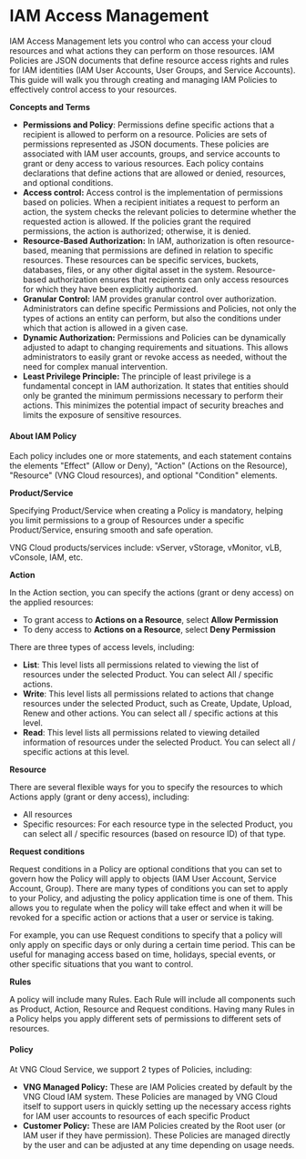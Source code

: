# IAM Access Management

IAM Access Management lets you control who can access your cloud resources and what actions they can perform on those resources. IAM Policies are JSON documents that define resource access rights and rules for IAM identities (IAM User Accounts, User Groups, and Service Accounts). This guide will walk you through creating and managing IAM Policies to effectively control access to your resources.

**Concepts and Terms**&#x20;

* **Permissions and Policy**: Permissions define specific actions that a recipient is allowed to perform on a resource. Policies are sets of permissions represented as JSON documents. These policies are associated with IAM user accounts, groups, and service accounts to grant or deny access to various resources. Each policy contains declarations that define actions that are allowed or denied, resources, and optional conditions.&#x20;
* **Access control:** Access control is the implementation of permissions based on policies. When a recipient initiates a request to perform an action, the system checks the relevant policies to determine whether the requested action is allowed. If the policies grant the required permissions, the action is authorized; otherwise, it is denied.&#x20;
* **Resource-Based Authorization:** In IAM, authorization is often resource-based, meaning that permissions are defined in relation to specific resources. These resources can be specific services, buckets, databases, files, or any other digital asset in the system. Resource-based authorization ensures that recipients can only access resources for which they have been explicitly authorized.
* **Granular Control:** IAM provides granular control over authorization. Administrators can define specific Permissions and Policies, not only the types of actions an entity can perform, but also the conditions under which that action is allowed in a given case.&#x20;
* **Dynamic Authorization:** Permissions and Policies can be dynamically adjusted to adapt to changing requirements and situations. This allows administrators to easily grant or revoke access as needed, without the need for complex manual intervention.&#x20;
* **Least Privilege Principle:** The principle of least privilege is a fundamental concept in IAM authorization. It states that entities should only be granted the minimum permissions necessary to perform their actions. This minimizes the potential impact of security breaches and limits the exposure of sensitive resources.

#### About IAM Policy <a href="#iamaccessmanagement-hieuveiampolicy" id="iamaccessmanagement-hieuveiampolicy"></a>

Each policy includes one or more statements, and each statement contains the elements "Effect" (Allow or Deny), "Action" (Actions on the Resource), "Resource" (VNG Cloud resources), and optional "Condition" elements.

**Product/Service**

Specifying Product/Service when creating a Policy is mandatory, helping you limit permissions to a group of Resources under a specific Product/Service, ensuring smooth and safe operation.

VNG Cloud products/services include: vServer, vStorage, vMonitor, vLB, vConsole, IAM, etc.

**Action**

In the Action section, you can specify the actions (grant or deny access) on the applied resources:

* To grant access to **Actions on a Resource**, select **Allow Permission**&#x20;
* To deny access to **Actions on a Resource**, select **Deny Permission**

There are three types of access levels, including:&#x20;

* **List**: This level lists all permissions related to viewing the list of resources under the selected Product. You can select All / specific actions.&#x20;
* **Write**: This level lists all permissions related to actions that change resources under the selected Product, such as Create, Update, Upload, Renew and other actions. You can select all / specific actions at this level.&#x20;
* **Read**: This level lists all permissions related to viewing detailed information of resources under the selected Product. You can select all / specific actions at this level.

**Resource**

There are several flexible ways for you to specify the resources to which Actions apply (grant or deny access), including:&#x20;

* All resources
* Specific resources: For each resource type in the selected Product, you can select all / specific resources (based on resource ID) of that type.

**Request conditions**

Request conditions in a Policy are optional conditions that you can set to govern how the Policy will apply to objects (IAM User Account, Service Account, Group). There are many types of conditions you can set to apply to your Policy, and adjusting the policy application time is one of them. This allows you to regulate when the policy will take effect and when it will be revoked for a specific action or actions that a user or service is taking.&#x20;

For example, you can use Request conditions to specify that a policy will only apply on specific days or only during a certain time period. This can be useful for managing access based on time, holidays, special events, or other specific situations that you want to control.

**Rules**

A policy will include many Rules. Each Rule will include all components such as Product, Action, Resource and Request conditions. Having many Rules in a Policy helps you apply different sets of permissions to different sets of resources.

#### Policy <a href="#iamaccessmanagement-phanloaichinhsach-policy" id="iamaccessmanagement-phanloaichinhsach-policy"></a>

At VNG Cloud Service, we support 2 types of Policies, including:

* **VNG Managed Policy:** These are IAM Policies created by default by the VNG Cloud IAM system. These Policies are managed by VNG Cloud itself to support users in quickly setting up the necessary access rights for IAM user accounts to resources of each specific Product&#x20;
* **Customer Policy:** These are IAM Policies created by the Root user (or IAM user if they have permission). These Policies are managed directly by the user and can be adjusted at any time depending on usage needs.
